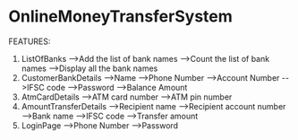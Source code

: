 # OnlineMoneyTransferSystem
FEATURES:
1. ListOfBanks
-->Add the list of bank names
-->Count the list of bank names
-->Display all the bank names
2. CustomerBankDetails
-->Name
-->Phone Number
-->Account Number
-->IFSC code
-->Password
-->Balance Amount
3. AtmCardDetails
-->ATM card number
-->ATM pin number
4. AmountTransferDetails
-->Recipient name
-->Recipient account number
-->Bank name
-->IFSC code
-->Transfer amount
5. LoginPage
-->Phone Number
-->Password
